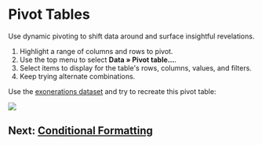 # Pivot Tables
Use dynamic pivoting to shift data around and surface insightful revelations.

1. Highlight a range of columns and rows to pivot.
2. Use the top menu to select __Data » Pivot table...__.
3. Select items to display for the table's rows, columns, values, and filters.
4. Keep trying alternate combinations.

Use the [exonerations dataset](https://github.com/onyxfish/agate/raw/master/examples/realdata/exonerations-20150828.csv) and try to recreate this pivot table:

![](https://i.imgur.com/DdQ32xB.png)

## Next: [Conditional Formatting](06-conditional-formatting.md)
